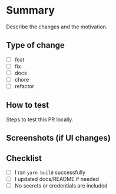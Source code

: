 # Summary
Describe the changes and the motivation.

## Type of change
- [ ] feat
- [ ] fix
- [ ] docs
- [ ] chore
- [ ] refactor

## How to test
Steps to test this PR locally.

## Screenshots (if UI changes)

## Checklist
- [ ] I ran `yarn build` successfully
- [ ] I updated docs/README if needed
- [ ] No secrets or credentials are included
